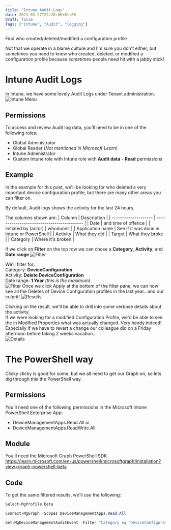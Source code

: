 ```yaml
---
title: "Intune Audit Logs"
date: 2023-03-27T22:20:00+01:00
draft: false
Tags: ["Intune", "Audit", "logging"]
---
```


Find who created/deleted/modified a configuration profile

Not that we operate in a blame culture and I'm sure you don't either, but sometimes you need to know who created, deleted, or modified a configuration profile because *sometimes* people need hit with a jabby stick!

# Intune Audit Logs
In Intune, we have some lovely Audit Logs under Tenant administration.
![Intune Menu](/intune-audit-logs-01-menu.png)

## Permissions
To access and review Audit log data, you'll need to be in one of the following roles:
- Global Administrator
- Global Reader (*Not mentioned in Microsoft Learn*)
- Intune Administrator
- Custom Intune role with Intune role with **Audit data** - **Read** permissions

## Example
In the example for this post, we'll be looking for who deleted a very important device configuration profile, but there are many other areas you can filter on.

By default, Audit logs shows the activity for the last 24 hours.

The columns shown are:
| Column               | Description                                |
| -------------------- | ------------------------------------------ |
| Date                 | and time of offence                       |
| Initiated by (actor) | whodunnit                                  |
| Application name     | See if it was done in Intune or PowerShell |
| Activity             | What they did                              |
| Target               | What they broke                            |
| Category             | Where it's broken                          |

If we click on **Filter** on the top row we can chose a **Category**, **Activity**, and **Date range**
![Filter](/intune-audit-logs-02-filter.png)

We'll filter for:  
Category: **DeviceConfiguration**  
Activity: **Delete DeviceConfiguration**  
Date range: **1 Year** *(this is the maximum)*  
![Filter](/intune-audit-logs-03-filter.png)
Once we click Apply at the bottom of the filter pane, we can now see all the Deletes of Device Configuration profiles in the last year...and our culprit!
![Results](/intune-audit-logs-04-results.png)

Clicking on the result, we'll be able to drill into some verbose details about the activity.  
If we were looking for a modified Configuration Profile, we'd be able to see the in Modified Properties what was actually changed. Very handy indeed! Especially if we have to revert a change our colleague did on a Friday afternoon before taking 2 weeks vacation...   
![Details](/intune-audit-logs-05-details.png)

# The PowerShell way

Clicky clicky is good for some, but we all need to get our Graph on, so lets dig through this the PowerShell way.

## Permissions
You'll need one of the following permissions in the Microsoft Intune PowerShell Enterprise App:  
- DeviceManagementApps.Read.All
or
- DeviceManagementApps.ReadWrite.All

## Module
You'll need the Microsoft Graph PowerShell SDK
https://learn.microsoft.com/en-us/powershell/microsoftgraph/installation?view=graph-powershell-beta

## Code
To get the same filtered results, we'll use the following:
```powershell
Select-MgProfile beta

Connect-MgGraph -Scopes DeviceManagementApps.Read.All

Get-MgDeviceManagementAuditEvent -Filter "Category eq 'DeviceConfiguration' and ActivityType eq 'Delete DeviceConfiguration'"
```

